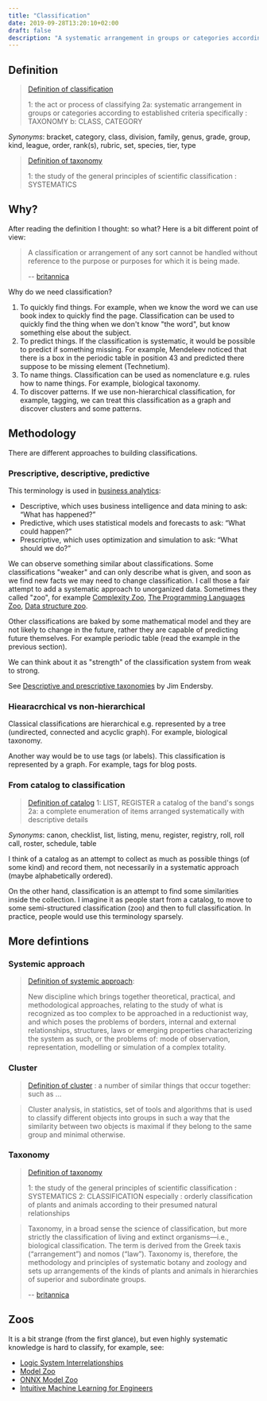 ```yaml
---
title: "Classification"
date: 2019-09-28T13:20:10+02:00
draft: false
description: "A systematic arrangement in groups or categories according to established criteria"
---
```


## Definition

> [Definition of classification](https://www.merriam-webster.com/dictionary/classification)
>
> 1: the act or process of classifying
> 2a: systematic arrangement in groups or categories according to established criteria
> specifically : TAXONOMY
> b: CLASS, CATEGORY

<!--more-->

_Synonyms_: bracket, category, class, division, family, genus, grade, group, kind, league, order, rank(s), rubric, set, species, tier, type

> [Definition of taxonomy](https://www.merriam-webster.com/dictionary/taxonomy)
>
> 1: the study of the general principles of scientific classification : SYSTEMATICS

## Why?

After reading the definition I thought: so what? Here is a bit different point of view:

> A classification or arrangement of any sort cannot be handled without reference to the purpose or purposes for which it is being made.
>
> -- [britannica](https://www.britannica.com/science/taxonomy)

Why do we need classification?

1. To quickly find things. For example, when we know the word we can use book index to quickly find the page. Classification can be used to quickly find the thing when we don't know "the word", but know something else about the subject.
2. To predict things. If the classification is systematic, it would be possible to predict if something missing. For example, Mendeleev noticed that there is a box in the periodic table in position 43 and predicted there suppose to be missing element (Technetium).
3. To name things. Classification can be used as nomenclature e.g. rules how to name things. For example, biological taxonomy.
4. To discover patterns. If we use non-hierarchical classification, for example, tagging, we can treat this classification as a graph and discover clusters and some patterns.

## Methodology

There are different approaches to building classifications.

### Prescriptive, descriptive, predictive

This terminology is used in [business analytics](https://www.ibm.com/downloads/cas/3V9AA9Y5):

 - Descriptive, which uses business intelligence and data mining to ask: “What has happened?”
 - Predictive, which uses statistical models and forecasts to ask: “What could happen?”
 - Prescriptive, which uses optimization and simulation to ask: “What should we do?”

We can observe something similar about classifications. Some classifications "weaker" and can only describe what is given, and soon as we find new facts we may need to change classification. I call those a fair attempt to add a systematic approach to unorganized data. Sometimes they called "zoo", for example [Complexity Zoo](https://complexityzoo.uwaterloo.ca/Complexity_Zoo), [The Programming Languages Zoo](https://plzoo.andrej.com/), [Data structure zoo](https://github.com/sellout/data-structure-zoo/wiki).

Other classifications are baked by some mathematical model and they are not likely to change in the future, rather they are capable of predicting future themselves. For example periodic table (read the example in the previous section).

We can think about it as "strength" of the classification system from weak to strong.

See [Descriptive and prescriptive taxonomies](https://www.researchgate.net/publication/329623712_Descriptive_and_prescriptive_taxonomies) by Jim Endersby.

### Hiearacrchical vs non-hierarchical

Classical classifications are hierarchical e.g. represented by a tree (undirected, connected and acyclic graph). For example, biological taxonomy.

Another way would be to use tags (or labels). This classification is represented by a graph. For example, tags for blog posts.

### From catalog to classification

> [Definition of catalog](https://www.merriam-webster.com/dictionary/catalog)
> 1: LIST, REGISTER
> a catalog of the band's songs
> 2a: a complete enumeration of items arranged systematically with descriptive details

_Synonyms_: canon, checklist, list, listing, menu, register, registry, roll, roll call, roster, schedule, table

I think of a catalog as an attempt to collect as much as possible things (of some kind) and record them, not necessarily in a systematic approach (maybe alphabetically ordered).

On the other hand, classification is an attempt to find some similarities inside the collection. I imagine it as people start from a catalog, to move to some semi-structured classification (zoo) and then to full classification. In practice, people would use this terminology sparsely.

## More defintions

### Systemic approach

> [Definition of systemic approach](https://www.afscet.asso.fr/Archives/Systemic-Approach-eng.pdf):
>
> New discipline which brings together theoretical, practical, and methodological approaches, relating to the study of what is recognized as too complex to be approached in a reductionist way, and which poses the problems of borders, internal and external relationships, structures, laws or emerging properties characterizing the system as such, or the problems of: mode of observation, representation, modelling or simulation of a complex totality.

### Cluster

> [Definition of cluster](https://www.merriam-webster.com/dictionary/cluster)
> : a number of similar things that occur together: such as ...

> Cluster analysis, in statistics, set of tools and algorithms that is used to classify different objects into groups in such a way that the similarity between two objects is maximal if they belong to the same group and minimal otherwise.

### Taxonomy

> [Definition of taxonomy](https://www.merriam-webster.com/dictionary/taxonomy)
>
> 1: the study of the general principles of scientific classification : SYSTEMATICS
> 2: CLASSIFICATION
> especially : orderly classification of plants and animals according to their presumed natural relationships

> Taxonomy, in a broad sense the science of classification, but more strictly the classification of living and extinct organisms—i.e., biological classification. The term is derived from the Greek taxis (“arrangement”) and nomos (“law”). Taxonomy is, therefore, the methodology and principles of systematic botany and zoology and sets up arrangements of the kinds of plants and animals in hierarchies of superior and subordinate groups.
>
> -- [britannica](https://www.britannica.com/science/taxonomy)

## Zoos

It is a bit strange (from the first glance), but even highly systematic knowledge is hard to classify, for example, see:

- [Logic System Interrelationships](https://web.archive.org/web/20190111041713if_/http://home.utah.edu/~nahaj/logic/structures/index.html)
- [Model Zoo](https://modelzoo.co/)
- [ONNX Model Zoo](https://github.com/onnx/models)
- [Intuitive Machine Learning for Engineers](https://modeldepot.io/)
